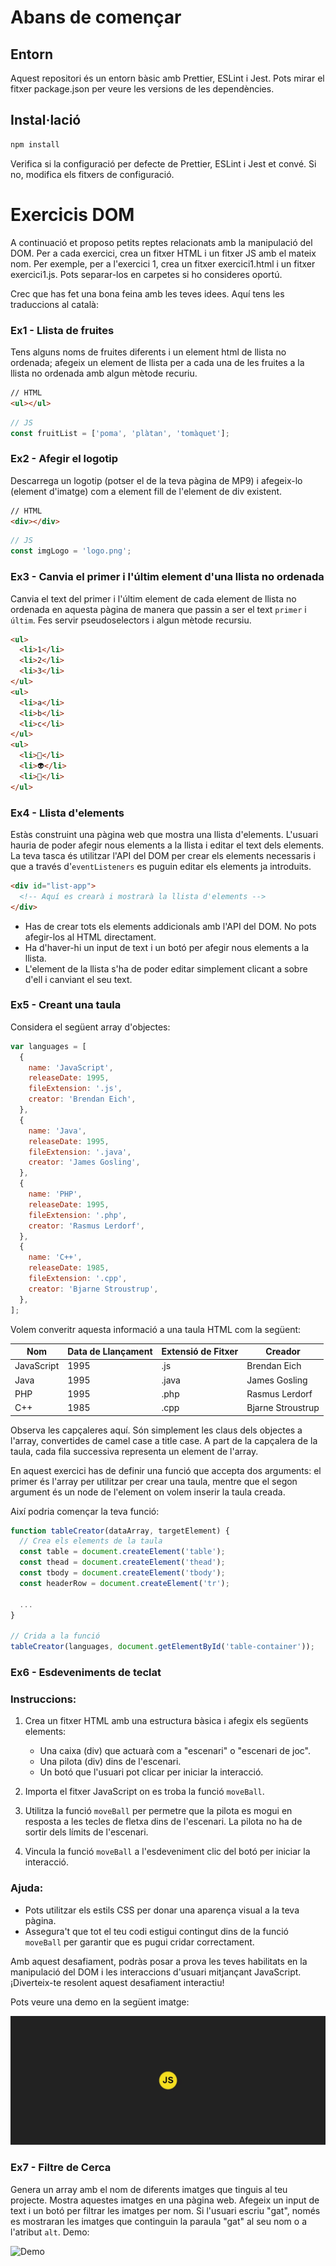 # Abans de començar

## Entorn

Aquest repositori és un entorn bàsic amb Prettier, ESLint i Jest. Pots mirar el fitxer package.json per veure les versions de les dependències.

## Instal·lació

```bash
npm install
```

Verifica si la configuració per defecte de Prettier, ESLint i Jest et convé. Si no, modifica els fitxers de configuració.

# Exercicis DOM

A continuació et proposo petits reptes relacionats amb la manipulació del DOM. Per a cada exercici, crea un fitxer HTML i un fitxer JS amb el mateix nom. Per exemple, per a l'exercici 1, crea un fitxer exercici1.html i un fitxer exercici1.js. Pots separar-los en carpetes si ho consideres oportú.

Crec que has fet una bona feina amb les teves idees. Aquí tens les traduccions al català:

### Ex1 - Llista de fruites

Tens alguns noms de fruites diferents i un element html de llista no ordenada; afegeix un element de llista per a cada una de les fruites a la llista no ordenada amb algun mètode recuriu.

```html
// HTML
<ul></ul>
```

```js
// JS
const fruitList = ['poma', 'plàtan', 'tomàquet'];
```

### Ex2 - Afegir el logotip

Descarrega un logotip (potser el de la teva pàgina de MP9) i afegeix-lo (element d'imatge) com a element fill de l'element de div existent.

```html
// HTML
<div></div>
```

```js
// JS
const imgLogo = 'logo.png';
```

### Ex3 - Canvia el primer i l'últim element d'una llista no ordenada

Canvia el text del primer i l'últim element de cada element de llista no ordenada en aquesta pàgina de manera que passin a ser el text `primer` i `últim`. Fes servir pseudoselectors i algun mètode recursiu.

```html
<ul>
  <li>1</li>
  <li>2</li>
  <li>3</li>
</ul>
<ul>
  <li>a</li>
  <li>b</li>
  <li>c</li>
</ul>
<ul>
  <li>👻</li>
  <li>👽</li>
  <li>🦁</li>
</ul>
```

### Ex4 - Llista d'elements

Estàs construint una pàgina web que mostra una llista d'elements. L'usuari hauria de poder afegir nous elements a la llista i editar el text dels elements. La teva tasca és utilitzar l'API del DOM per crear els elements necessaris i que a través d'`eventListeners` es puguin editar els elements ja introduits.

```html
<div id="list-app">
  <!-- Aquí es crearà i mostrarà la llista d'elements -->
</div>
```

- Has de crear tots els elements addicionals amb l'API del DOM. No pots afegir-los al HTML directament.
- Ha d'haver-hi un input de text i un botó per afegir nous elements a la llista.
- L'element de la llista s'ha de poder editar simplement clicant a sobre d'ell i canviant el seu text.

### Ex5 - Creant una taula

Considera el següent array d'objectes:

```javascript
var languages = [
  {
    name: 'JavaScript',
    releaseDate: 1995,
    fileExtension: '.js',
    creator: 'Brendan Eich',
  },
  {
    name: 'Java',
    releaseDate: 1995,
    fileExtension: '.java',
    creator: 'James Gosling',
  },
  {
    name: 'PHP',
    releaseDate: 1995,
    fileExtension: '.php',
    creator: 'Rasmus Lerdorf',
  },
  {
    name: 'C++',
    releaseDate: 1985,
    fileExtension: '.cpp',
    creator: 'Bjarne Stroustrup',
  },
];
```

Volem converitr aquesta informació a una taula HTML com la següent:

| Nom        | Data de Llançament | Extensió de Fitxer | Creador           |
| ---------- | ------------------ | ------------------ | ----------------- |
| JavaScript | 1995               | .js                | Brendan Eich      |
| Java       | 1995               | .java              | James Gosling     |
| PHP        | 1995               | .php               | Rasmus Lerdorf    |
| C++        | 1985               | .cpp               | Bjarne Stroustrup |

Observa les capçaleres aquí. Són simplement les claus dels objectes a l'array, convertides de camel case a title case. A part de la capçalera de la taula, cada fila successiva representa un element de l'array.

En aquest exercici has de definir una funció que accepta dos arguments: el primer és l'array per utilitzar per crear una taula, mentre que el segon argument és un node de l'element on volem inserir la taula creada.

Així podria començar la teva funció:

```javascript
function tableCreator(dataArray, targetElement) {
  // Crea els elements de la taula
  const table = document.createElement('table');
  const thead = document.createElement('thead');
  const tbody = document.createElement('tbody');
  const headerRow = document.createElement('tr');

  ...
}

// Crida a la funció
tableCreator(languages, document.getElementById('table-container'));
```

### Ex6 - Esdeveniments de teclat

### Instruccions:

1. Crea un fitxer HTML amb una estructura bàsica i afegix els següents elements:

   - Una caixa (div) que actuarà com a "escenari" o "escenari de joc".
   - Una pilota (div) dins de l'escenari.
   - Un botó que l'usuari pot clicar per iniciar la interacció.

2. Importa el fitxer JavaScript on es troba la funció `moveBall`.

3. Utilitza la funció `moveBall` per permetre que la pilota es mogui en resposta a les tecles de fletxa dins de l'escenari. La pilota no ha de sortir dels límits de l'escenari.

4. Vincula la funció `moveBall` a l'esdeveniment clic del botó per iniciar la interacció.

### Ajuda:

- Pots utilitzar els estils CSS per donar una aparença visual a la teva pàgina.
- Assegura't que tot el teu codi estigui contingut dins de la funció `moveBall` per garantir que es pugui cridar correctament.

Amb aquest desafiament, podràs posar a prova les teves habilitats en la manipulació del DOM i les interaccions d'usuari mitjançant JavaScript. ¡Diverteix-te resolent aquest desafiament interactiu!

Pots veure una demo en la següent imatge:

![Demo](/assets/pilota.gif)

### Ex7 - Filtre de Cerca

Genera un array amb el nom de diferents imatges que tinguis al teu projecte. Mostra aquestes imatges en una pàgina web. Afegeix un input de text i un botó per filtrar les imatges per nom. Si l'usuari escriu "gat", només es mostraran les imatges que continguin la paraula "gat" al seu nom o a l'atribut `alt`. Demo:

![Demo](/assets/filtre.gif)
